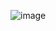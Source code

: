 ![image](https://github.com/ithelga/poolspace/assets/72124167/2652df7f-e2f5-4ba2-8e1a-c9a47762a94d)

